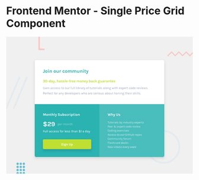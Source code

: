 # Frontend Mentor - Single Price Grid Component

![Design preview for the Single Price Grid Component coding challenge](./design/desktop-preview.jpg)


